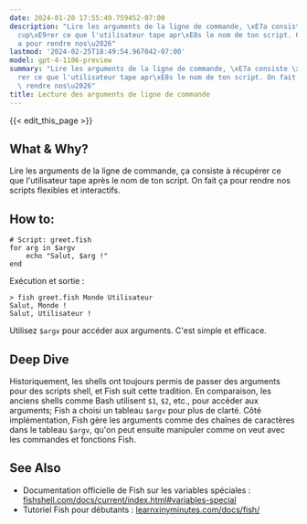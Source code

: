 ```yaml
---
date: 2024-01-20 17:55:49.759452-07:00
description: "Lire les arguments de la ligne de commande, \xE7a consiste \xE0 r\xE9\
  cup\xE9rer ce que l'utilisateur tape apr\xE8s le nom de ton script. On fait \xE7\
  a pour rendre nos\u2026"
lastmod: '2024-02-25T18:49:54.967042-07:00'
model: gpt-4-1106-preview
summary: "Lire les arguments de la ligne de commande, \xE7a consiste \xE0 r\xE9cup\xE9\
  rer ce que l'utilisateur tape apr\xE8s le nom de ton script. On fait \xE7a pour\
  \ rendre nos\u2026"
title: Lecture des arguments de ligne de commande
---
```


{{< edit_this_page >}}

## What & Why?
Lire les arguments de la ligne de commande, ça consiste à récupérer ce que l'utilisateur tape après le nom de ton script. On fait ça pour rendre nos scripts flexibles et interactifs.

## How to:
```Fish Shell
# Script: greet.fish
for arg in $argv
    echo "Salut, $arg !"
end
```
Exécution et sortie :
```
> fish greet.fish Monde Utilisateur
Salut, Monde !
Salut, Utilisateur !
```
Utilisez `$argv` pour accéder aux arguments. C'est simple et efficace.

## Deep Dive
Historiquement, les shells ont toujours permis de passer des arguments pour des scripts shell, et Fish suit cette tradition. En comparaison, les anciens shells comme Bash utilisent `$1`, `$2`, etc., pour accéder aux arguments; Fish a choisi un tableau `$argv` pour plus de clarté. Côté implémentation, Fish gère les arguments comme des chaînes de caractères dans le tableau `$argv`, qu'on peut ensuite manipuler comme on veut avec les commandes et fonctions Fish.

## See Also
- Documentation officielle de Fish sur les variables spéciales : [fishshell.com/docs/current/index.html#variables-special](https://fishshell.com/docs/current/index.html#variables-special)
- Tutoriel Fish pour débutants : [learnxinyminutes.com/docs/fish/](https://learnxinyminutes.com/docs/fish/)
